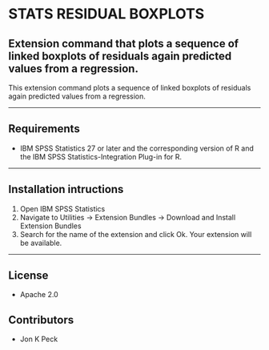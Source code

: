 # STATS RESIDUAL BOXPLOTS
## Extension command that plots a sequence of linked boxplots of residuals again predicted values from a regression.
 This extension command plots a sequence of linked boxplots of residuals again predicted values from a regression.

---
Requirements
----
- IBM SPSS Statistics 27 or later and the corresponding version of R and the IBM SPSS Statistics-Integration Plug-in for R.

---
Installation intructions
----
1. Open IBM SPSS Statistics
2. Navigate to Utilities -> Extension Bundles -> Download and Install Extension Bundles
3. Search for the name of the extension and click Ok. Your extension will be available.

---
License
----

- Apache 2.0
                              
Contributors
----

  - Jon K Peck
